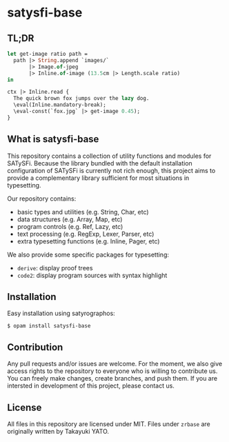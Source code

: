 # satysfi-base

## TL;DR

```ocaml
let get-image ratio path =
  path |> String.append `images/`
       |> Image.of-jpeg
       |> Inline.of-image (13.5cm |> Length.scale ratio)
in

ctx |> Inline.read {
  The quick brown fox jumps over the lazy dog.
  \eval(Inline.mandatory-break);
  \eval-const(`fox.jpg` |> get-image 0.45);
}
```

## What is satysfi-base

This repository contains a collection of utility functions and modules for SATySFi.
Because the library bundled with the default installation configuration of SATySFi is currently not rich enough, this project aims to provide a complementary library sufficient for most situations in typesetting.

Our repository contains:

- basic types and utilities (e.g. String, Char, etc)
- data structures (e.g. Array, Map, etc)
- program controls (e.g. Ref, Lazy, etc)
- text processing (e.g. RegExp, Lexer, Parser, etc)
- extra typesetting functions (e.g. Inline, Pager, etc)

We also provide some specific packages for typesetting:

- `derive`: display proof trees
- `code2`: display program sources with syntax highlight

## Installation

Easy installation using satyrographos:

```console
$ opam install satysfi-base
```

## Contribution

Any pull requests and/or issues are welcome.
For the moment, we also give access rights to the repository to everyone who is willing to contribute us.
You can freely make changes, create branches, and push them.
If you are intersted in development of this project, please contact us.

## License

All files in this repository are licensed under MIT.
Files under `zrbase` are originally written by Takayuki YATO.
